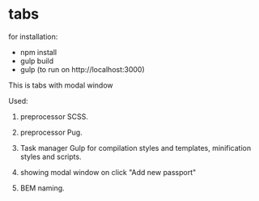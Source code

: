 # tabs

for installation:
- npm install
- gulp build
- gulp (to run on http://localhost:3000)

This is tabs with modal window

Used:
1) preprocessor SCSS.
2) preprocessor Pug.
3) Task manager Gulp for compilation styles and templates, minification styles and scripts.

4) showing modal window on click "Add new passport"
5) BEM naming.